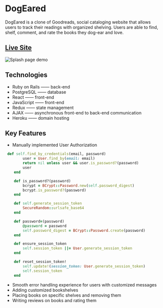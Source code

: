 # DogEared
DogEared is a clone of Goodreads, social cataloging website that allows users to track their readings with organized shelving. Users are able to find, shelf, comment, and rate the books they dog-ear and love.

## [Live Site](https://dogeared-app.herokuapp.com)

![Splash page demo](app/assets/images/new-dogeared-gif.gif)

## Technologies
* Ruby on Rails —— back-end
* PostgreSQL —— database
* React —— front-end 
* JavaScript —— front-end
* Redux —— state management
* AJAX —— asynchronous front-end to back-end communication 
* Heroku —— domain hosting

## Key Features
* Manually implemented User Authorization

```Ruby
 def self.find_by_credentials(email, password)
        user = User.find_by(email: email)
        return nil unless user && user.is_password?(password)
        user
    end

    def is_password?(password)
        bcrypt = BCrypt::Password.new(self.password_digest)
        bcrypt.is_password?(password)
    end

    def self.generate_session_token
        SecureRandom::urlsafe_base64
    end

    def password=(password)
        @password = password
        self.password_digest = BCrypt::Password.create(password)
    end

    def ensure_session_token
        self.session_token ||= User.generate_session_token
    end

    def reset_session_token!
        self.update!(session_token: User.generate_session_token)
        self.session_token
    end
```

* Smooth error handling experience for users with customized messages
* Adding customized bookshelves
* Placing books on specific shelves and removing them
* Writing reviews on books and rating them





